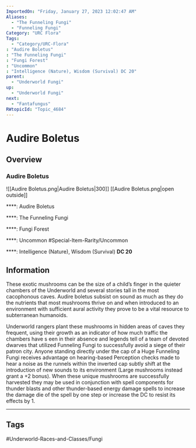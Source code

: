 ```yaml
---
ImportedOn: "Friday, January 27, 2023 12:02:47 AM"
Aliases:
  - "The Funneling Fungi"
  - "Funneling Fungi"
Category: "URC Flora"
Tags:
  - "Category/URC-Flora"
: "Audire Boletus"
: "The Funneling Fungi"
: "Fungi Forest"
: "Uncommon"
: "Intelligence (Nature), Wisdom (Survival) DC 20"
parent:
  - "Underworld Fungi"
up:
  - "Underworld Fungi"
next:
  - "Fantafungus"
RWtopicId: "Topic_4684"
---
```

# Audire Boletus
## Overview
### Audire Boletus
![[Audire Boletus.png|Audire Boletus|300]]
[[Audire Boletus.png|open outside]]

****: Audire Boletus

****: The Funneling Fungi

****: Fungi Forest

****: Uncommon
#Special-Item-Rarity/Uncommon

****: Intelligence (Nature), Wisdom (Survival) **DC 20**

## Information
These exotic mushrooms can be the size of a child’s finger in the quieter chambers of the Underworld and several stories tall in the most cacophonous caves. Audire boletus subsist on sound as much as they do the nutrients that most mushrooms thrive on and when introduced to an environment with sufficient aural activity they prove to be a vital resource to subterranean humanoids.

Underworld rangers plant these mushrooms in hidden areas of caves they frequent, using their growth as an indicator of how much traffic the chambers have s een in their absence and legends tell of a team of devoted dwarves that utilized Funneling Fungi to successfully avoid a siege of their patron city. Anyone standing directly under the cap of a Huge Funneling Fungi receives advantage on hearing-based Perception checks made to hear a noise as the runnels within the inverted cap subtly shift at the introduction of new sounds to its environment (Large mushrooms instead grant a +2 bonus). When these unique mushrooms are successfully harvested they may be used in conjunction with spell components for thunder blasts and other thunder-based energy damage spells to increase the damage die of the spell by one step or increase the DC to resist its effects by 1.


---
## Tags
#Underworld-Races-and-Classes/Fungi

